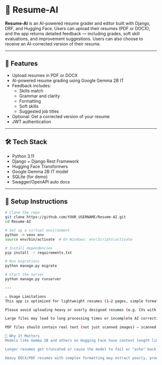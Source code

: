 # 📄 Resume-AI

**Resume-AI** is an AI-powered resume grader and editor built with Django, DRF, and Hugging Face. Users can upload their resumes (PDF or DOCX), and the app returns detailed feedback — including grades, soft skill evaluations, and improvement suggestions. Users can also choose to receive an AI-corrected version of their resume.

---

## 🚀 Features

- Upload resumes in PDF or DOCX
- AI-powered resume grading using Google Gemma 2B IT
- Feedback includes:
  - Skills match
  - Grammar and clarity
  - Formatting
  - Soft skills
  - Suggested job titles
- Optional: Get a corrected version of your resume
- JWT authentication

---

## 🛠 Tech Stack

- Python 3.11
- Django + Django Rest Framework
- Hugging Face Transformers
- Google Gemma 2B IT model
- SQLite (for demo)
- Swagger/OpenAPI auto docs

---

## 🔧 Setup Instructions

```bash
# Clone the repo
git clone https://github.com/YOUR_USERNAME/Resume-AI.git
cd Resume-AI

# Set up a virtual environment
python -m venv env
source env/bin/activate  # On Windows: env\Scripts\activate

# Install dependencies
pip install -r requirements.txt

# Run migrations
python manage.py migrate

# Start the server
python manage.py runserver

---

⚠️ Usage Limitations
This app is optimized for lightweight resumes (1–2 pages, simple formatting).

Please avoid uploading heavy or overly designed resumes (e.g. CVs with lots of tables, graphics, or 5+ pages).

Large files may lead to long processing times or incomplete AI corrections due to model token limitations.

PDF files should contain real text (not just scanned images) — scanned resumes won't work.

🧠 Why It Matters
Models like Gemma 2B and others on Hugging Face have context length limits (usually 1024 tokens or less).

Longer resumes get truncated or cause the model to fail or "echo" back the prompt.

Heavy DOCX/PDF resumes with complex formatting may extract poorly, producing messy or unreadable AI results.


